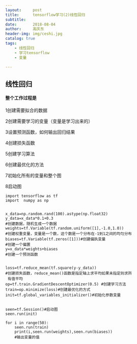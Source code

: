 ```yaml
---
layout:     post
title:      tensorflow学习(2)线性回归
subtitle:  
date:       2018-08-04
author:     高庆东
header-img: img/ceshi.jpg
catalog: true
tags:
    - 线性回归
    - 学习tensorflow
    - 变量

---
```

## 线性回归


#### 整个工作过程是
1创建需要拟合的数据

2创建需要学习的变量（变量是学习出来的）

3设置预测函数，如何输出回归结果

4创建损失函数

5创建学习算法

6创建最优化的方法

7初始化所有的变量和整个图

8启动图
 

```
import tensorflow as tf
import  numpy as np


x_data=np.random.rand(100).astype(np.float32)
y_data=x_data*0.1+0.3
#创建数据，随机生成一个数据
weights=tf.Variable(tf.random.uniform([1],-1.0,1.0))
#创建权重变量，变量是一个数，这个数是一个分布在-1到1之间的均匀分布
biases=tf.Variable(tf.zeros([1]))#创建偏执变量
#创建一个偏置
y=x_data*weights+biases
#创建一个预测函数


loss=tf.reduce_mean(tf.square(y-y_data))  
#创建损失函数，reduce_mean()函数是指定轴上求平均如果未指定则求所           
 有值平均
op=tf.train.GradientDescentOptimizer(0.5) #创建学习方法
train=op.minimize(loss)#创建最优化的方式
init=tf.global_variables_initializer()#初始化参数变量


seen=tf.Session()#启动图
seen.run(init)

for i in range(50):
    seen.run(train)
    print(i,seen.run(weights),seen.run(biases))
    #输出变量的值

```

